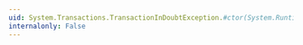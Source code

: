 ```yaml
---
uid: System.Transactions.TransactionInDoubtException.#ctor(System.Runtime.Serialization.SerializationInfo,System.Runtime.Serialization.StreamingContext)
internalonly: False
---
```

